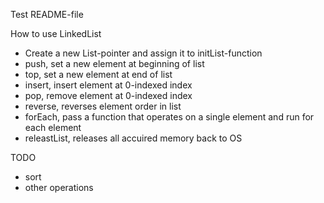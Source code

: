 Test README-file

How to use LinkedList

- Create a new List-pointer and assign it to initList-function
- push, set a new element at beginning of list
- top, set a new element at end of list
- insert, insert element at 0-indexed index
- pop, remove element at 0-indexed index
- reverse, reverses element order in list
- forEach, pass a function that operates on a single element and run for each element
- releastList, releases all accuired memory back to OS


TODO
- sort
- other operations
